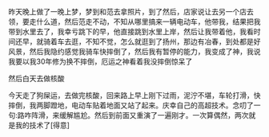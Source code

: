 昨天晚上做了一晚上梦，梦到和范去拿照片，到了然后，店家说让去另一个店去领，要走什么道，然后范走不动，不知从哪里搞来一辆电动车，他带我，结果把我带到水里去了，我幸亏跳下的早，他直接跳到水里上岸，然后让我带着他，我看时间还早，就骑着车去逛，不知不觉，怎么就逛到了扬州，那边有冶春，到处都是好风景，然后我隐约感觉我骑车快摔倒了，然后我有暂停的能力，我变成了神，我说我要以我30年修为换不摔倒，厄运之神看着我没摔倒惊呆了


然后白天去做核酸

今天走了狗屎运，去做完核酸，回来路上早上刚下过雨，泥泞不堪，车轮打滑，快摔倒，我两脚蹬地，电动车贴着地面又站了起来。庆幸自己的高超技术。念叨了一句:路咋阵滑，来缓解尴尬。然后到前面又重演了一遍刚才。一次算偶然，两次就是我的技术了[得意]
